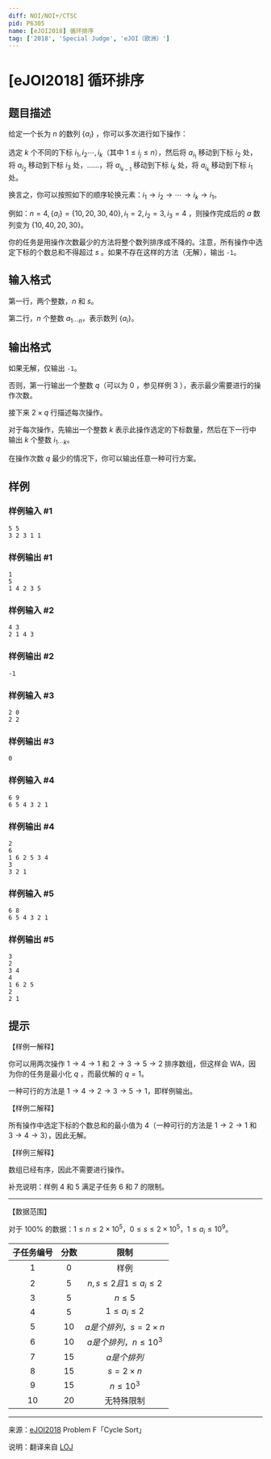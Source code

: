 ```yaml
---
diff: NOI/NOI+/CTSC
pid: P6305
name: [eJOI2018] 循环排序
tag: ['2018', 'Special Judge', 'eJOI（欧洲）']
---
```

# [eJOI2018] 循环排序
## 题目描述

给定一个长为 $n$ 的数列 $\{a_i\}$ ，你可以多次进行如下操作：

选定 $k$ 个不同的下标 $i_1,i_2\cdots,i_k$（其中 $1\leq i_j\leq n$），然后将 $a_{i_1}$ 移动到下标 $i_2$ 处，将 $a_{i_2}$ 移动到下标 $i_3$ 处，……，将 $a_{i_{k-1}}$ 移动到下标 $i_k$ 处，将 $a_{i_k}$ 移动到下标 $i_1$ 处。

换言之，你可以按照如下的顺序轮换元素：$i_1\rightarrow i_2\rightarrow\cdots\rightarrow i_{k}\rightarrow i_1$。

例如：$n=4,\{a_i\}=\{10,20,30,40\},i_1=2,i_2=3,i_3=4$ ，则操作完成后的 $a$ 数列变为 $\{10,40,20,30\}$。

你的任务是用操作次数最少的方法将整个数列排序成不降的。注意，所有操作中选定下标的个数总和不得超过 $s$ 。如果不存在这样的方法（无解），输出 `-1`。
## 输入格式

第一行，两个整数，$n$ 和 $s$。

第二行，$n$ 个整数 $a_{1\cdots n}$，表示数列 $\{a_i\}$。
## 输出格式

如果无解，仅输出 `-1`。

否则，第一行输出一个整数  $q$（可以为 $0$ ，参见样例 3 ），表示最少需要进行的操作次数。

接下来 $2\times q$ 行描述每次操作。

对于每次操作，先输出一个整数 $k$ 表示此操作选定的下标数量，然后在下一行中输出 $k$ 个整数 $i_{1\cdots k}$。

在操作次数 $q$ 最少的情况下，你可以输出任意一种可行方案。
## 样例

### 样例输入 #1
```
5 5
3 2 3 1 1
```
### 样例输出 #1
```
1
5
1 4 2 3 5
```
### 样例输入 #2
```
4 3
2 1 4 3
```
### 样例输出 #2
```
-1
```
### 样例输入 #3
```
2 0
2 2
```
### 样例输出 #3
```
0
```
### 样例输入 #4
```
6 9
6 5 4 3 2 1
```
### 样例输出 #4
```
2
6
1 6 2 5 3 4
3
3 2 1
```
### 样例输入 #5
```
6 8
6 5 4 3 2 1
```
### 样例输出 #5
```
3
2
3 4
4
1 6 2 5
2
2 1
```
## 提示

【样例一解释】

你可以用两次操作 $1\rightarrow 4\rightarrow 1$ 和 $2\rightarrow 3\rightarrow 5\rightarrow 2$ 排序数组，但这样会 WA，因为你的任务是最小化 $q$ ，而最优解的 $q=1$。

一种可行的方法是 $1\rightarrow 4\rightarrow 2\rightarrow 3\rightarrow 5\rightarrow 1$，即样例输出。

【样例二解释】

所有操作中选定下标的个数总和的最小值为 $4$（一种可行的方法是 $1\rightarrow 2\rightarrow 1$ 和 $3\rightarrow 4\rightarrow 3$），因此无解。

【样例三解释】

数组已经有序，因此不需要进行操作。

补充说明：样例 4 和 5 满足子任务 6 和 7 的限制。

---

【数据范围】

对于 $100\%$ 的数据：$1\leq n\leq 2\times 10^5$，$0\leq s\leq 2\times 10^5$，$1\leq a_i\leq 10^9$。

| 子任务编号 | 分数 | 限制 |
| :-----------: | :-----------: | :-----------: |
| $1$ | $0$ | 样例 |
| $2$ | $5$ | $n,s\leq 2 且 1\leq a_i\leq 2$ |
| $3$ | $5$ | $n\leq 5$ |
| $4$ | $5$ | $1\leq a_i\leq 2$ |
| $5$ | $10$ | $a 是个排列，s=2\times n$ |
| $6$ | $10$ | $a 是个排列，n\leq 10^3$ |
| $7$ | $15$ | $a 是个排列$ |
| $8$ | $15$ | $s=2\times n$ |
| $9$ | $15$ | $n\leq 10^3$ |
| $10$ | $20$ | 无特殊限制 |

---

来源：[eJOI2018](http://ejoi2018.org/) Problem F「Cycle Sort」

说明：翻译来自 [LOJ](https://loj.ac/problem/2818)
